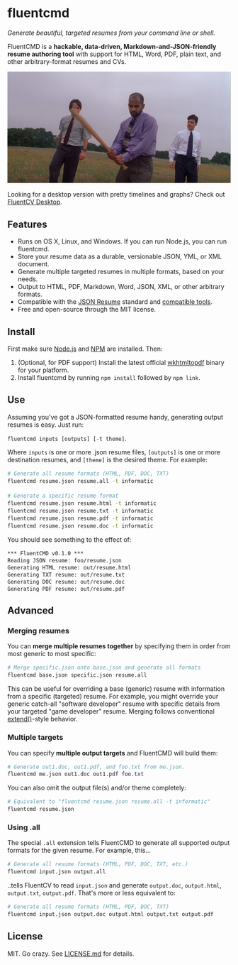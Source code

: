 fluentcmd
=========
*Generate beautiful, targeted resumes from your command line or shell.*

FluentCMD is a **hackable, data-driven, Markdown-and-JSON-friendly resume authoring tool** with support for HTML, Word, PDF, plain text, and other arbitrary-format resumes and CVs.

[![](assets/office_space.jpg)][8]

Looking for a desktop version with pretty timelines and graphs? Check out [FluentCV Desktop][7].

## Features

- Runs on OS X, Linux, and Windows. If you can run Node.js, you can run fluentcmd.
- Store your resume data as a durable, versionable JSON, YML, or XML document.
- Generate multiple targeted resumes in multiple formats, based on your needs.
- Output to HTML, PDF, Markdown, Word, JSON, XML, or other arbitrary formats.
- Compatible with the [JSON Resume][6] standard and [compatible tools][7].
- Free and open-source through the MIT license.

## Install

First make sure [Node.js][4] and [NPM][5] are installed. Then:

1. (Optional, for PDF support) Install the latest official [wkhtmltopdf][3] binary for your platform.
2. Install fluentcmd by running `npm install` followed by `npm link`.

## Use

Assuming you've got a JSON-formatted resume handy, generating output resumes is easy. Just run:

`fluentcmd inputs [outputs] [-t theme]`.

Where `inputs` is one or more .json resume files, `[outputs]` is one or more destination resumes, and `[theme]` is the desired theme. For example:

```bash
# Generate all resume formats (HTML, PDF, DOC, TXT)
fluentcmd resume.json resume.all -t informatic

# Generate a specific resume format
fluentcmd resume.json resume.html -t informatic
fluentcmd resume.json resume.txt -t informatic
fluentcmd resume.json resume.pdf -t informatic
fluentcmd resume.json resume.doc -t informatic
```

You should see something to the effect of:

```
*** FluentCMD v0.1.0 ***
Reading JSON resume: foo/resume.json
Generating HTML resume: out/resume.html
Generating TXT resume: out/resume.txt
Generating DOC resume: out/resume.doc
Generating PDF resume: out/resume.pdf
```

## Advanced

### Merging resumes

You can **merge multiple resumes together** by specifying them in order from most generic to most specific:

```bash
# Merge specific.json onto base.json and generate all formats
fluentcmd base.json specific.json resume.all
```

This can be useful for overriding a base (generic) resume with information from a specific (targeted) resume. For example, you might override your generic catch-all "software developer" resume with specific details from your targeted "game developer" resume. Merging follows conventional [extend()][9]-style behavior.

### Multiple targets

You can specify **multiple output targets** and FluentCMD will build them:

```bash
# Generate out1.doc, out1.pdf, and foo.txt from me.json.
fluentcmd me.json out1.doc out1.pdf foo.txt
```

You can also omit the output file(s) and/or theme completely:

```bash
# Equivalent to "fluentcmd resume.json resume.all -t informatic"
fluentcmd resume.json
```

### Using .all

The special `.all` extension tells FluentCMD to generate all supported output formats for the given resume. For example, this...

```bash
# Generate all resume formats (HTML, PDF, DOC, TXT, etc.)
fluentcmd input.json output.all
```

..tells FluentCV to read `input.json` and generate `output.doc`, `output.html`, `output.txt`, `output.pdf`. That's more or less equivalent to:

```bash
# Generate all resume formats (HTML, PDF, DOC, TXT)
fluentcmd input.json output.doc output.html output.txt output.pdf
```

## License

MIT. Go crazy. See [LICENSE.md][1] for details.

[1]: LICENSE.md
[2]: http://phantomjs.org/
[3]: http://wkhtmltopdf.org/
[4]: https://nodejs.org/
[5]: https://www.npmjs.com/
[6]: http://jsonresume.org
[7]: http://fluentcv.com
[8]: https://youtu.be/N9wsjroVlu8
[9]: https://api.jquery.com/jquery.extend/
